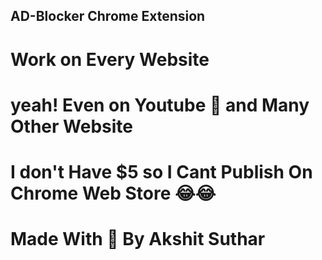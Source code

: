 ## AD-Blocker Chrome Extension 

# Work on Every Website 
# yeah! Even on Youtube 🤭 and Many Other Website

# I don't Have $5 so I Cant Publish On Chrome Web Store 😂😂

# Made With 💖 By Akshit Suthar
